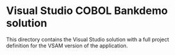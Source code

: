 # Visual Studio COBOL Bankdemo solution

This directory contains the Visual Studio solution with a full project 
definition for the VSAM version of the application.